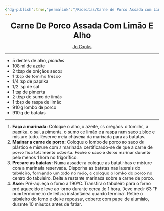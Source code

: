 ```yaml
---
{"dg-publish":true,"permalink":"/Receitas/Carne de Porco Assada com Limão e Alho/"}
---
```


<div style="text-align: center;"> <span style="font-size: 26px;"><b> Carne De Porco Assada Com Limão E Alho </b></span> </div>

<span class="center"> <center> [Jo Cooks](https://www.jocooks.com/recipes/lemon-garlic-roasted-pork-loin/)</center></span>

---
- 5 dentes de alho, *picados* 
- 108 ml de azeite 
- 2 tbsp de orégãos secos
- 1 tbsp de tomilho fresco
- 1/4 tsp de paprika
- 1/2 tsp de sal
- 1 tsp de pimenta
- 2 tbsp de sumo de limão
- 1 tbsp de raspa de limão
- 910 g lombo de porco 
- 910 g de batatas

---

1. **Faça a marinada:** Coloque o alho, o azeite, os orégãos, o tomilho, a paprika, o sal, a pimenta, o sumo de limão e a raspa num saco ziploc e misture tudo. Reserve meia chávena da marinada para as batatas.
2. **Marinar a carne de porco:** Coloque o lombo de porco no saco de plástico e misture com a marinada, certificando-se de que a carne de porco fica totalmente coberta. Feche o saco e deixe marinar durante pelo menos 1 hora no frigorífico.
3. **Prepare as batatas:** Numa assadeira coloque as batatinhas e misture com a marinada reservada. Disponha as batatas nas laterais do tabuleiro, formando um todo no meio, e coloque o lombo de porco no centro do tabuleiro. Deite a restante marinada sobre a carne de porco.
4. **Asse:** Pré-aqueça o forno a 190ºC. Transfira o tabuleiro para o forno pré-aquecido e leve ao forno durante cerca de 1 hora. Deve medir 63 ℉ num termómetro de leitura instantânea quando terminar. Retire o tabuleiro do forno e deixe repousar, coberto com papel de alumínio, durante 10 minutos antes de fatiar.